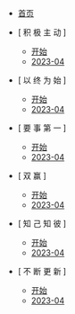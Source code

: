 - [首页](/)

[//]: # (- 数据库全球征集竞赛)

[//]: # ()
[//]: # (- [数据库]&#40;/zh-cn/Database/README.md&#41;)

[//]: # (	- [数据库论文]&#40;Database/07_paper/README.md&#41;)

[//]: # ()
[//]: # (- [关于]&#40;/zh-cn/about.md&#41;)

- [ 积 极 主 动 ]
	- [开始](/zh-cn/01_proactive/before.md)
	- [2023-04](/zh-cn/01_proactive/2023-04.md)
	
- [ 以 终 为 始 ]
	- [开始](/zh-cn/02_target/before.md)
	- [2023-04](/zh-cn/02_target/2023-04.md)

- [ 要 事 第 一 ]
	- [开始](/zh-cn/03_Important/before.md)
	- [2023-04](/zh-cn/03_Important/2023-04.md)

- [ 双 赢 ]
	- [开始](/zh-cn/04_win-win/before.md)
	- [2023-04](/zh-cn/04_win-win/2023-04.md)

- [ 知 己 知 彼 ]
	- [开始](/zh-cn/05_understand/before.md)
	- [2023-04](/zh-cn/05_understand/2023-04.md)

- [ 不 断 更 新 ]
	- [开始](/zh-cn/07_promotion/before.md)
	- [2023-04](/zh-cn/07_promotion/2023-04.md)

[//]: # (* 内功篇)

[//]: # (* [**新手引导**]&#40;zh-cn/000_新用户.md&#41;)

[//]: # (* [常用快捷键]&#40;zh-cn/001_常用快捷键.md&#41;)

[//]: # (* [常用设置]&#40;zh-cn/301_常用设置.md&#41;)

[//]: # (* [菜单栏]&#40;100_菜单栏.md&#41;)

[//]: # (* [代码提示和补全]&#40;400_代码提示和补全.md&#41;)

[//]: # (* [代码重构]&#40;700_代码重构.md&#41;)

[//]: # (* [`Alt`+`Enter`快捷键实战]&#40;499_Alt_Enter快捷键实战.md&#41;)

[//]: # (* [静态代码检查]&#40;450_静态代码检查.md&#41;)

[//]: # (* [代码覆盖率]&#40;410_代码覆盖率.md&#41;)

[//]: # (* [版本控制]&#40;zh-cn/111_版本控制.md&#41;)

[//]: # (* [Emmet]&#40;zh-cn/209_Emmet.md&#41;)

[//]: # (* [FAQ]&#40;900_FAQ.md&#41;)

[//]: # (* 外功篇)

[//]: # (* [阿里巴巴Java代码规范]&#40;zh-cn/1000_阿里巴巴Java代码规范.md&#41;)

[//]: # (* [Lombok]&#40;zh-cn/1001_Lombok.md&#41;)

[//]: # (* [AiXcoder代码补全插件]&#40;zh-cn/1002_AIXcoder.md&#41;)

[//]: # (* [Google Protocol Buffer]&#40;zh-cn/1003_Google_Protocol_Buffer.md&#41;)

[//]: # (* [Material Theme UI]&#40;zh-cn/1004_Material_Theme_UI.md&#41;)

[//]: # (* [静态代码检查]&#40;zh-cn/1100_静态代码检查扩展.md&#41;)

[//]: # (* [Custom Postfix Templates]&#40;1300_Custom_Postfix_Templates.md&#41;)